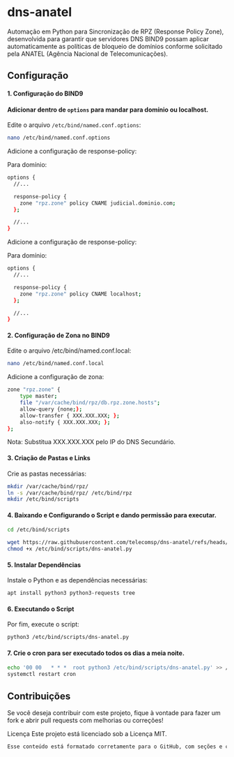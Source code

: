 # dns-anatel

Automação em Python para Sincronização de RPZ (Response Policy Zone), desenvolvida para garantir que servidores DNS BIND9 possam aplicar automaticamente as políticas de bloqueio de domínios conforme solicitado pela ANATEL (Agência Nacional de Telecomunicações).

## Configuração

#### 1. Configuração do BIND9

#### Adicionar dentro de `options` para mandar para domínio ou localhost.

Edite o arquivo `/etc/bind/named.conf.options`:

```bash
nano /etc/bind/named.conf.options
```

Adicione a configuração de response-policy:

Para domínio:

```bash
options {
  //...

  response-policy {
    zone "rpz.zone" policy CNAME judicial.dominio.com;
  };

  //...
}
```

Adicione a configuração de response-policy:

Para domínio:
```bash
options {
  //...

  response-policy {
    zone "rpz.zone" policy CNAME localhost;
  };

  //...
}
```

#### 2. Configuração de Zona no BIND9
Edite o arquivo /etc/bind/named.conf.local:
```bash
nano /etc/bind/named.conf.local
```
Adicione a configuração de zona:
```bash
zone "rpz.zone" {
    type master;
    file "/var/cache/bind/rpz/db.rpz.zone.hosts";
    allow-query {none;};
    allow-transfer { XXX.XXX.XXX; };
    also-notify { XXX.XXX.XXX; };
};
```
Nota: Substitua XXX.XXX.XXX pelo IP do DNS Secundário.

#### 3. Criação de Pastas e Links
Crie as pastas necessárias:
```bash
mkdir /var/cache/bind/rpz/
ln -s /var/cache/bind/rpz/ /etc/bind/rpz
mkdir /etc/bind/scripts
```
#### 4. Baixando e Configurando o Script e dando permissão para executar. 
```bash
cd /etc/bind/scripts
```
```bash
wget https://raw.githubusercontent.com/telecomsp/dns-anatel/refs/heads/main/dns-anatel.py
chmod +x /etc/bind/scripts/dns-anatel.py
```
#### 5. Instalar Dependências
Instale o Python e as dependências necessárias:
```bash
apt install python3 python3-requests tree
```
#### 6. Executando o Script
Por fim, execute o script:
```bash
python3 /etc/bind/scripts/dns-anatel.py
```

#### 7. Crie o cron para ser executado todos os dias a meia noite.
```bash
echo '00 00   * * *  root python3 /etc/bind/scripts/dns-anatel.py' >> /etc/crontab
systemctl restart cron
```
## Contribuições
Se você deseja contribuir com este projeto, fique à vontade para fazer um fork e abrir pull requests com melhorias ou correções! 

Licença
Este projeto está licenciado sob a Licença MIT.
```bash
Esse conteúdo está formatado corretamente para o GitHub, com seções e código bem organizados. A estrutura também segue boas práticas para facilitar a instalação e configuração do projeto.
```
